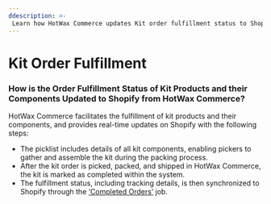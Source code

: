 ```yaml
---
ddescription: >-
 Learn how HotWax Commerce updates Kit order fulfillment status to Shopify.
---
```


# Kit Order Fulfillment

### How is the Order Fulfillment Status of Kit Products and their Components Updated to Shopify from HotWax Commerce?

HotWax Commerce facilitates the fulfillment of kit products and their components, and provides real-time updates on Shopify with the following steps:

* The picklist includes details of all kit components, enabling pickers to gather and assemble the kit during the packing process.
* After the kit order is picked, packed, and shipped in HotWax Commerce, the kit is marked as completed within the system.
* The fulfillment status, including tracking details, is then synchronized to Shopify through the [‘Completed Orders’](how-is-the-order-fulfillment-status-updated-to-shopify-from-hotwax-commerce.md) job.
